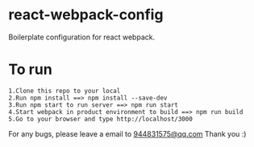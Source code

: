 # react-webpack-config
Boilerplate configuration for react webpack.

# To run 
	1.Clone this repo to your local 
	2.Run npm install ==> npm install --save-dev
	3.Run npm start to run server ==> npm run start
	4.Start webpack in product environment to build ==> npm run build
	5.Go to your browser and type http://localhost/3000 
For any bugs, please leave a email to 944831575@qq.com Thank you :)































